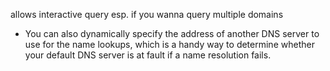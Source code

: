 allows interactive query esp. if you wanna query multiple domains

- You can also dynamically specify the address of another DNS server to use for the name lookups, which is a handy way to determine whether your default DNS server is at fault if a name resolution fails.
